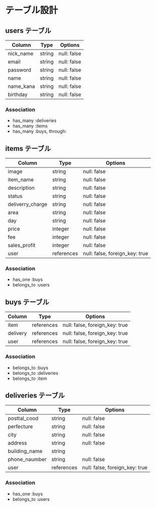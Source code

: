# テーブル設計

## users テーブル

| Column    | Type   | Options     |
| --------- | ------ | ----------- |
| nick_name | string | null: false |
| email     | string | null: false |
| password  | string | null: false |
| name      | string | null: false |
| name_kana | string | null: false |
| birthday  | string | null: false |

### Association

- has_many :deliveries
- has_many :items
- has_many :buys, through:



## items テーブル

| Column            | Type       | Options      |
| ----------------- | ---------- | ------------ |
| image             | string     | null: false  |
| item_name         | string     | null: false  |
| description       | string     | null: false  |
| status            | string     | null: false  |
| deliverry_charge  | string     | null: false  |
| area              | string     | null: false  |
| day               | string     | null: false  |
| price             | integer    | null: false |
| fee               | integer    | null: false |
| sales_profit      | integer    | null: false |
| user              | references | null: false, foreign_key: true |

### Association

- has_one :buys
- belongs_to :users



## buys テーブル

| Column   | Type       | Options                        |
| -------- | ---------- | ------------------------------ |
| item     | references | null: false, foreign_key: true |
| delivery | references | null: false, foreign_key: true |
| user     | references | null: false, foreign_key: true |


### Association

- belongs_to :buys
- belongs_to :deliveries
- belongs_to :item



## deliveries テーブル

| Column        | Type       | Options      |
| ------------- | ---------- | ------------ |
| posttal_cood  | string     | null: false  |
| perfecture    | string     | null: false  |
| city          | string     | null: false  |
| address       | string     | null: false  | 
| building_name | string     |              |
| phone_naumber | string     | null: false  |
| user     | references | null: false, foreign_key: true |

### Association

- has_one :buys
- belongs_to :users